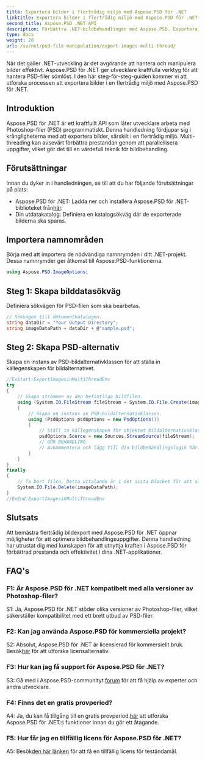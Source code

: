 ```yaml
---
title: Exportera bilder i flertrådig miljö med Aspose.PSD för .NET
linktitle: Exportera bilder i flertrådig miljö med Aspose.PSD för .NET
second_title: Aspose.PSD .NET API
description: Förbättra .NET-bildbehandlingen med Aspose.PSD. Exportera bilder i en flertrådig miljö. Öka prestanda och effektivitet utan ansträngning.
type: docs
weight: 20
url: /sv/net/psd-file-manipulation/export-images-multi-thread/
---
```

När det gäller .NET-utveckling är det avgörande att hantera och manipulera bilder effektivt. Aspose.PSD för .NET ger utvecklare kraftfulla verktyg för att hantera PSD-filer sömlöst. I den här steg-för-steg-guiden kommer vi att utforska processen att exportera bilder i en flertrådig miljö med Aspose.PSD för .NET.
## Introduktion
Aspose.PSD för .NET är ett kraftfullt API som låter utvecklare arbeta med Photoshop-filer (PSD) programmatiskt. Denna handledning fördjupar sig i krångligheterna med att exportera bilder, särskilt i en flertrådig miljö. Multi-threading kan avsevärt förbättra prestandan genom att parallellisera uppgifter, vilket gör det till en värdefull teknik för bildbehandling.
## Förutsättningar
Innan du dyker in i handledningen, se till att du har följande förutsättningar på plats:
-  Aspose.PSD för .NET: Ladda ner och installera Aspose.PSD för .NET-biblioteket från[här](https://releases.aspose.com/psd/net/).
- Din utdatakatalog: Definiera en katalogsökväg där de exporterade bilderna ska sparas.
## Importera namnområden
Börja med att importera de nödvändiga namnrymden i ditt .NET-projekt. Dessa namnrymder ger åtkomst till Aspose.PSD-funktionerna.
```csharp
using Aspose.PSD.ImageOptions;

```
## Steg 1: Skapa bilddatasökväg
Definiera sökvägen för PSD-filen som ska bearbetas.
```csharp
// Sökvägen till dokumentkatalogen.
string dataDir = "Your Output Directory";
string imageDataPath = dataDir + @"sample.psd";
```
## Steg 2: Skapa PSD-alternativ
Skapa en instans av PSD-bildalternativklassen för att ställa in källegenskapen för bildalternativet.
```csharp
//ExStart:ExportImagesinMultiThreadEnv
try
{
    // Skapa strömmen av den befintliga bildfilen.
    using (System.IO.FileStream fileStream = System.IO.File.Create(imageDataPath))
    {
        // Skapa en instans av PSD-bildalternativklassen.
        using (PsdOptions psdOptions = new PsdOptions())
        {
            // Ställ in källegenskapen för objektet bildalternativsklass.
            psdOptions.Source = new Sources.StreamSource(fileStream);
            // GÖR BEHANDLING.
            // Avkommentera och lägg till din bildbehandlingslogik här.
        }
    }
}
finally
{
    // Ta bort filen. Detta uttalande är i det sista blocket för att säkerställa korrekt resursförfogande.
    System.IO.File.Delete(imageDataPath);
}
//ExEnd:ExportImagesinMultiThreadEnv
```
## Slutsats
Att bemästra flertrådig bildexport med Aspose.PSD för .NET öppnar möjligheter för att optimera bildbehandlingsuppgifter. Denna handledning har utrustat dig med kunskapen för att utnyttja kraften i Aspose.PSD för förbättrad prestanda och effektivitet i dina .NET-applikationer.

## FAQ's

### F1: Är Aspose.PSD för .NET kompatibelt med alla versioner av Photoshop-filer?

S1: Ja, Aspose.PSD för .NET stöder olika versioner av Photoshop-filer, vilket säkerställer kompatibilitet med ett brett utbud av PSD-filer.

### F2: Kan jag använda Aspose.PSD för kommersiella projekt?

 S2: Absolut, Aspose.PSD för .NET är licensierad för kommersiellt bruk. Besök[här](https://purchase.aspose.com/buy) för att utforska licensalternativ.

### F3: Hur kan jag få support för Aspose.PSD för .NET?

 S3: Gå med i Aspose.PSD-communityt.[forum](https://forum.aspose.com/c/psd/34) för att få hjälp av experter och andra utvecklare.

### F4: Finns det en gratis provperiod?

 A4: Ja, du kan få tillgång till en gratis provperiod.[här](https://releases.aspose.com/) att utforska Aspose.PSD för .NET:s funktioner innan du gör ett åtagande.

### F5: Hur får jag en tillfällig licens för Aspose.PSD för .NET?

 A5: Besök[den här länken](https://purchase.aspose.com/temporary-license/) för att få en tillfällig licens för teständamål.